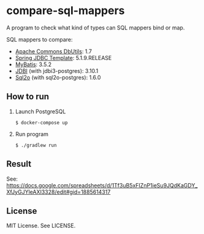 # compare-sql-mappers

A program to check what kind of types can SQL mappers bind or map.

SQL mappers to compare:

- [Apache Commons DbUtils](https://commons.apache.org/proper/commons-dbutils): 1.7
- [Spring JDBC Template](https://docs.spring.io/spring-framework/docs/current/spring-framework-reference/data-access.html): 5.1.9.RELEASE
- [MyBatis](https://mybatis.org/mybatis-3/ja/index.html): 3.5.2
- [JDBI](http://jdbi.org/) (with jdbi3-postgres): 3.10.1
- [Sql2o](https://www.sql2o.org/) (with sql2o-postgres): 1.6.0

## How to run

1. Launch PostgreSQL
   ```
   $ docker-compose up
   ```
2. Run program
   ```
   $ ./gradlew run
   ```

## Result

See: https://docs.google.com/spreadsheets/d/1Tf3uB5xFIZnP1ieSu9JQdKaGDY_XfJyGJYleAXI3328/edit#gid=1885614317

## License

MIT License. See LICENSE.
